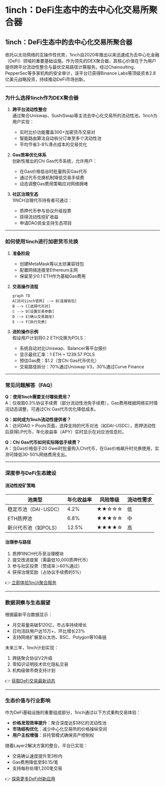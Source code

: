 # 1inch：DeFi生态中的去中心化交易所聚合器

## 1inch：DeFi生态中的去中心化交易所聚合器

依托以太坊网络的互操作性优势，1inch自2020年推出以来迅速成为去中心化金融（DeFi）领域的重要基础设施。作为领先的DEX聚合器，其核心价值在于为用户提供跨平台流动性整合与最优交易路径计算服务。经过Chainsulting、PepperSec等多家机构的安全审计，该平台已获得Binance Labs等顶级资本2.8亿美元战略投资，持续推动DeFi市场创新。

---

### 为什么选择1inch作为DEX聚合器

1. **跨平台流动性整合**  
   通过聚合Uniswap、SushiSwap等主流去中心化交易所的流动性池，1inch为用户实现：
   - 实时比价功能覆盖300+加密货币交易对
   - 智能路由算法自动拆分订单至多个流动性池
   - 平均节省3-8%滑点成本的交易优化

2. **Gas效率优化体系**  
   创新性推出的Chi Gas代币系统，允许用户：
   - 在Gas价格低谷时批量购买Gas代币
   - 通过代币兑换机制降低交易手续费
   - 动态调整Gas费用策略应对网络拥堵

3. **社区治理生态**  
   1INCH治理代币持有者可通过：
   - 质押代币参与协议升级投票
   - 获得流动性挖矿收益
   - 申请DAO资金支持生态项目

---

### 如何使用1inch进行加密货币兑换

1. **准备阶段**  
   - 创建MetaMask等以太坊兼容钱包
   - 配置网络连接至Ethereum主网
   - 保留至少0.1 ETH作为基础Gas费用

2. **交易操作流程**  
   ```mermaid
   graph TD
   A[访问1inch官网] --> B[连接钱包]
   B --> C[选择代币对]
   C --> D[设置交易参数]
   D --> E[确认交易路径]
   E --> F[执行兑换]
   ```

3. **进阶操作示例**  
   假设用户计划将0.2 ETH兑换为POLS：
   - 系统自动对比Uniswap、Balancer等平台报价
   - 显示最优汇率：1 ETH = 1239.57 POLS
   - 预估Gas费：$1.2（含Chi Gas代币优化）
   - 交易路径拆分：70%通过Uniswap V3，30%通过Curve Finance

---

### 常见问题解答（FAQ）

**Q：使用1inch需要支付哪些费用？**  
A：仅收取0.3%协议手续费（部分流动性池免手续费），Gas费用根据网络实时情况动态调整，可通过Chi Gas代币优化降低成本。

**Q：如何成为1inch流动性提供者？**  
A：访问DAO > Pools页面，选择支持的代币对池（如DAI-USDC），质押流动性后获得LP代币，年化收益率（APY）实时显示在对应池信息栏。

**Q：Chi Gas代币如何实际降低手续费？**  
A：当Gas价格低于20 Gwei时批量购入Chi代币，在Gas价格飙升时兑换使用，实测可降低30-50%网络费用支出。

---

### 深度参与DeFi生态建设

#### 流动性挖矿策略
| 池类型 | 年化收益率 | 风险等级 | 流动性需求 |
|--------|------------|----------|------------|
| 稳定币池（DAI-USDC） | 4.2% | ★★☆☆☆ | 低 |
| ETH质押池 | 6.8% | ★★★☆☆ | 中 |
| 新兴代币池（如POLS） | 12.5% | ★★★★☆ | 高 |

#### 治理参与路径
1. 质押1INCH代币至治理模块
2. 提交改进提案（需最低10,000质押代币）
3. 参与社区投票（赞成率＞60%通过）
4. 获得治理奖励（占协议手续费的5%）

👉 [立即体验1inch聚合服务](https://bit.ly/okx_welcome)

---

### 数据洞察与生态展望

根据最新平台数据显示：
- 月交易量突破$120亿，市占率持续增长
- 日均活跃用户达15万+，环比增长23%
- 支持网络扩展至以太坊、BSC、Polygon等10条链

未来三年，1inch计划实现：
1. 跨链聚合协议V2升级
2. 零知识证明技术优化隐私交易
3. 机构级做市商支持计划

👉 [获取DeFi交易最新动态](https://bit.ly/okx_welcome)

---

### 生态价值与行业影响

作为DeFi基础设施的重要组成部分，1inch通过以下方式重构交易体验：
- **价格发现效率提升**：聚合深度达$38亿的流动性池
- **市场结构优化**：减少中心化交易所的价格操纵空间
- **用户主权增强**：非托管模式确保资产控制权

随着Layer2解决方案的整合，平台已实现：
- 交易确认速度提升至3秒内
- Gas费用降低至$0.15/笔
- 支持每秒处理1,200笔交易

👉 [探索更多DeFi创新应用](https://bit.ly/okx_welcome)